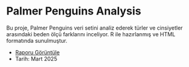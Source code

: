 # Palmer Penguins Analysis
Bu proje, Palmer Penguins veri setini analiz ederek türler ve cinsiyetler arasındaki beden ölçü farklarını inceliyor. R ile hazırlanmış ve HTML formatında sunulmuştur.

- [Raporu Görüntüle](index.html)
- Tarih: Mart 2025
